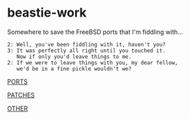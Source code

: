 beastie-work
============
Somewhere to save the FreeBSD ports that I'm fiddling with...

	2: Well, you've been fiddling with it, haven't you?
	3: It was perfectly all right until you touched it.
	   Now if only you'd leave things to me.
	2: If we were to leave things with you, my dear fellow,
	   we'd be in a fine pickle wouldn't we?

[PORTS](ports/README.md)

[PATCHES](patches/README.md)

[OTHER](other/README.md)
